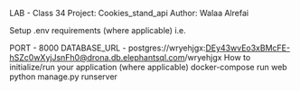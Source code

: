 LAB - Class 34
Project: Cookies_stand_api
Author: Walaa Alrefai

Setup
.env requirements (where applicable)
i.e.

PORT - 8000
DATABASE_URL - postgres://wryehjgx:DEy43wvEo3xBMcFE-hSZc0wXyjJsnFh0@drona.db.elephantsql.com/wryehjgx
How to initialize/run your application (where applicable)
docker-compose run web python manage.py runserver
